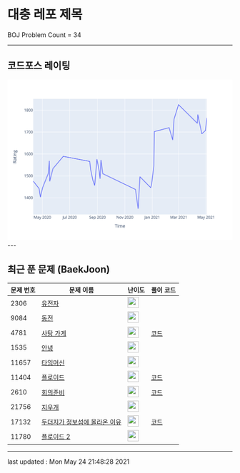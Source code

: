 # 대충 레포 제목

BOJ Problem Count = 34

---

## 코드포스 레이팅
[![Rating Graph](./cfStats.svg)](https://github.com/ingyu1008/Algorithm-Problem-Solving/blob/master/cfStats.html)---

## 최근 푼 문제 (BaekJoon)
| 문제 번호 | 문제 이름 | 난이도 | 풀이 코드 |
| --- | --- | --- | --- |
| 2306 | [유전자](https://www.acmicpc.net/problem/2306) | <img height="25px" width="25px=" src="https://static.solved.ac/tier_small/13.svg"/> |  |
| 9084 | [동전](https://www.acmicpc.net/problem/9084) | <img height="25px" width="25px=" src="https://static.solved.ac/tier_small/10.svg"/> |  |
| 4781 | [사탕 가게](https://www.acmicpc.net/problem/4781) | <img height="25px" width="25px=" src="https://static.solved.ac/tier_small/11.svg"/> | [코드](<https://github.com/ingyu1008/Algorithm-Problem-Solving/tree/master/Baekjoon%20Online%20Judge/사탕 가게/solution.cpp>) |
| 1535 | [안녕](https://www.acmicpc.net/problem/1535) | <img height="25px" width="25px=" src="https://static.solved.ac/tier_small/9.svg"/> |  |
| 11657 | [타임머신](https://www.acmicpc.net/problem/11657) | <img height="25px" width="25px=" src="https://static.solved.ac/tier_small/12.svg"/> |  |
| 11404 | [플로이드](https://www.acmicpc.net/problem/11404) | <img height="25px" width="25px=" src="https://static.solved.ac/tier_small/12.svg"/> | [코드](<https://github.com/ingyu1008/Algorithm-Problem-Solving/tree/master/Baekjoon%20Online%20Judge/플로이드/solution.cpp>) |
| 2610 | [회의준비](https://www.acmicpc.net/problem/2610) | <img height="25px" width="25px=" src="https://static.solved.ac/tier_small/14.svg"/> | [코드](<https://github.com/ingyu1008/Algorithm-Problem-Solving/tree/master/Baekjoon%20Online%20Judge/회의준비/solution.cpp>) |
| 21756 | [지우개](https://www.acmicpc.net/problem/21756) | <img height="25px" width="25px=" src="https://static.solved.ac/tier_small/4.svg"/> |  |
| 17132 | [두더지가 정보섬에 올라온 이유](https://www.acmicpc.net/problem/17132) | <img height="25px" width="25px=" src="https://static.solved.ac/tier_small/16.svg"/> | [코드](<https://github.com/ingyu1008/Algorithm-Problem-Solving/tree/master/Baekjoon%20Online%20Judge/두더지가 정보섬에 올라온 이유/solution.cpp>) |
| 11780 | [플로이드 2](https://www.acmicpc.net/problem/11780) | <img height="25px" width="25px=" src="https://static.solved.ac/tier_small/13.svg"/> |  |


---

last updated : Mon May 24 21:48:28 2021

